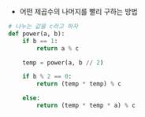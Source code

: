 - 어떤 제곱수의 나머지를 빨리 구하는 방법

```python
# 나누는 값을 c라고 하자
def power(a, b):
	if b == 1:
		return a % c

	temp = power(a, b // 2)

	if b % 2 == 0:
		return (temp * temp) % c

	else:
		return (temp * temp * a) % c
```

